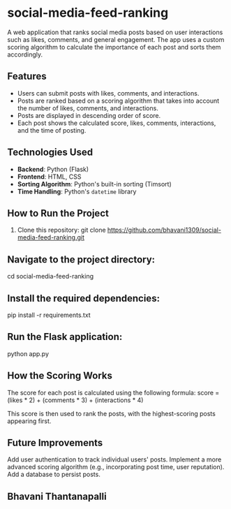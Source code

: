 # social-media-feed-ranking

A web application that ranks social media posts based on user interactions such as likes, comments, and general engagement. The app uses a custom scoring algorithm to calculate the importance of each post and sorts them accordingly.

## Features
- Users can submit posts with likes, comments, and interactions.
- Posts are ranked based on a scoring algorithm that takes into account the number of likes, comments, and interactions.
- Posts are displayed in descending order of score.
- Each post shows the calculated score, likes, comments, interactions, and the time of posting.

## Technologies Used
- **Backend**: Python (Flask)
- **Frontend**: HTML, CSS
- **Sorting Algorithm**: Python's built-in sorting (Timsort)
- **Time Handling**: Python's `datetime` library

## How to Run the Project
1. Clone this repository:
   git clone https://github.com/bhavani1309/social-media-feed-ranking.git



## Navigate to the project directory:
   cd social-media-feed-ranking

## Install the required dependencies:
   pip install -r requirements.txt
   
## Run the Flask application:
   python app.py

## How the Scoring Works
   The score for each post is calculated using the following formula:
   score = (likes * 2) + (comments * 3) + (interactions * 4)
   
   This score is then used to rank the posts, with the highest-scoring posts appearing first.
   
## Future Improvements
   Add user authentication to track individual users' posts.
   Implement a more advanced scoring algorithm (e.g., incorporating post time, user reputation).
   Add a database to persist posts.

## Bhavani Thantanapalli

